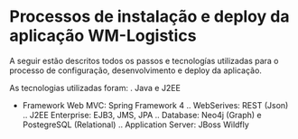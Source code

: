# Processos de instalação e deploy da aplicação WM-Logistics

A seguir estão descritos todos os passos e tecnologías utilizadas para o processo de configuração, desenvolvimento e deploy da aplicação.

As tecnologias utilizadas foram:
. Java e J2EE
- Framework Web MVC: Spring Framework 4
.. WebSerives: REST (Json)
.. J2EE Enterprise: EJB3, JMS, JPA
.. Database: Neo4j (Graph) e PostegreSQL (Relational)
.. Application Server: JBoss Wildfly
